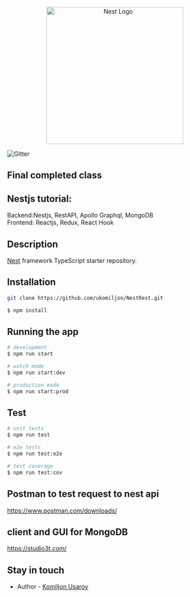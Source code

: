 <p align="center">
  <a href="http://nestjs.com/" target="blank"><img src="https://nestjs.com/img/logo_text.svg" width="320" alt="Nest Logo" /></a>
</p>

<img src="https://badges.gitter.im/nestjs/nestjs.svg" alt="Gitter" /></a>

## Final completed class  
## Nestjs tutorial:

Backend:Nestjs, RestAPI, Apollo Graphql, MongoDB  
Frontend: Reactjs, Redux, React Hook

## Description

[Nest](https://github.com/nestjs/nest) framework TypeScript starter repository.

## Installation

```bash
git clone https://github.com/ukomiljon/NestRest.git
```

```bash
$ npm install
```

## Running the app

```bash
# development
$ npm run start

# watch mode
$ npm run start:dev

# production mode
$ npm run start:prod
```

## Test

```bash
# unit tests
$ npm run test

# e2e tests
$ npm run test:e2e

# test coverage
$ npm run test:cov
```

## Postman to test request to nest api

https://www.postman.com/downloads/

## client and GUI for MongoDB

https://studio3t.com/

## Stay in touch

- Author - [Komiljon Usarov](ukomiljon@gmail.com)
